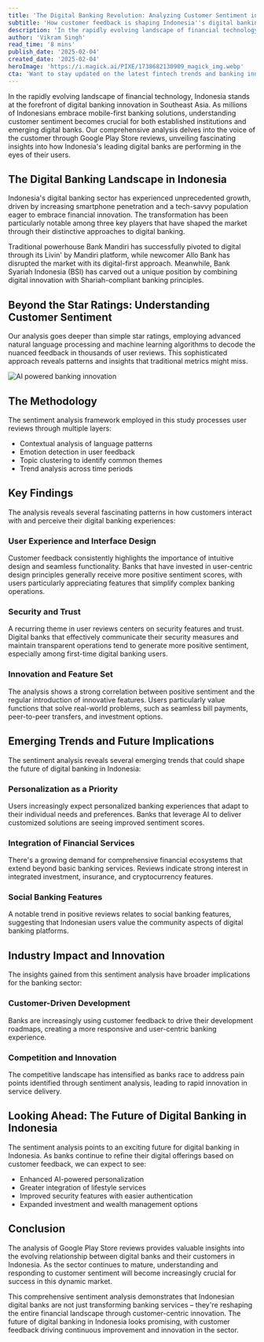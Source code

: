 ```yaml
---
title: 'The Digital Banking Revolution: Analyzing Customer Sentiment in Indonesia''s Top Digital Banks'
subtitle: 'How customer feedback is shaping Indonesia''s digital banking future'
description: 'In the rapidly evolving landscape of financial technology, Indonesia stands at the forefront of digital banking innovation in Southeast Asia. As millions of Indonesians embrace mobile-first banking solutions, understanding customer sentiment becomes crucial for both established institutions and emerging digital banks. Our comprehensive analysis delves into the voice of the customer through Google Play Store reviews, unveiling fascinating insights into how Indonesia's leading digital banks are performing in the eyes of their users.'
author: 'Vikram Singh'
read_time: '8 mins'
publish_date: '2025-02-04'
created_date: '2025-02-04'
heroImage: 'https://i.magick.ai/PIXE/1738682130909_magick_img.webp'
cta: 'Want to stay updated on the latest fintech trends and banking innovations? Follow us on LinkedIn for expert insights and analysis of the evolving digital banking landscape.'
---
```


In the rapidly evolving landscape of financial technology, Indonesia stands at the forefront of digital banking innovation in Southeast Asia. As millions of Indonesians embrace mobile-first banking solutions, understanding customer sentiment becomes crucial for both established institutions and emerging digital banks. Our comprehensive analysis delves into the voice of the customer through Google Play Store reviews, unveiling fascinating insights into how Indonesia's leading digital banks are performing in the eyes of their users.

## The Digital Banking Landscape in Indonesia

Indonesia's digital banking sector has experienced unprecedented growth, driven by increasing smartphone penetration and a tech-savvy population eager to embrace financial innovation. The transformation has been particularly notable among three key players that have shaped the market through their distinctive approaches to digital banking.

Traditional powerhouse Bank Mandiri has successfully pivoted to digital through its Livin' by Mandiri platform, while newcomer Allo Bank has disrupted the market with its digital-first approach. Meanwhile, Bank Syariah Indonesia (BSI) has carved out a unique position by combining digital innovation with Shariah-compliant banking principles.

## Beyond the Star Ratings: Understanding Customer Sentiment

Our analysis goes deeper than simple star ratings, employing advanced natural language processing and machine learning algorithms to decode the nuanced feedback in thousands of user reviews. This sophisticated approach reveals patterns and insights that traditional metrics might miss.

![AI powered banking innovation](https://i.magick.ai/PIXE/1738682130912_magick_img.webp)

## The Methodology

The sentiment analysis framework employed in this study processes user reviews through multiple layers:
- Contextual analysis of language patterns
- Emotion detection in user feedback
- Topic clustering to identify common themes
- Trend analysis across time periods

## Key Findings

The analysis reveals several fascinating patterns in how customers interact with and perceive their digital banking experiences:

### User Experience and Interface Design

Customer feedback consistently highlights the importance of intuitive design and seamless functionality. Banks that have invested in user-centric design principles generally receive more positive sentiment scores, with users particularly appreciating features that simplify complex banking operations.

### Security and Trust

A recurring theme in user reviews centers on security features and trust. Digital banks that effectively communicate their security measures and maintain transparent operations tend to generate more positive sentiment, especially among first-time digital banking users.

### Innovation and Feature Set

The analysis shows a strong correlation between positive sentiment and the regular introduction of innovative features. Users particularly value functions that solve real-world problems, such as seamless bill payments, peer-to-peer transfers, and investment options.

## Emerging Trends and Future Implications

The sentiment analysis reveals several emerging trends that could shape the future of digital banking in Indonesia:

### Personalization as a Priority

Users increasingly expect personalized banking experiences that adapt to their individual needs and preferences. Banks that leverage AI to deliver customized solutions are seeing improved sentiment scores.

### Integration of Financial Services

There's a growing demand for comprehensive financial ecosystems that extend beyond basic banking services. Reviews indicate strong interest in integrated investment, insurance, and cryptocurrency features.

### Social Banking Features

A notable trend in positive reviews relates to social banking features, suggesting that Indonesian users value the community aspects of digital banking platforms.

## Industry Impact and Innovation

The insights gained from this sentiment analysis have broader implications for the banking sector:

### Customer-Driven Development

Banks are increasingly using customer feedback to drive their development roadmaps, creating a more responsive and user-centric banking experience.

### Competition and Innovation

The competitive landscape has intensified as banks race to address pain points identified through sentiment analysis, leading to rapid innovation in service delivery.

## Looking Ahead: The Future of Digital Banking in Indonesia

The sentiment analysis points to an exciting future for digital banking in Indonesia. As banks continue to refine their digital offerings based on customer feedback, we can expect to see:
- Enhanced AI-powered personalization
- Greater integration of lifestyle services
- Improved security features with easier authentication
- Expanded investment and wealth management options

## Conclusion

The analysis of Google Play Store reviews provides valuable insights into the evolving relationship between digital banks and their customers in Indonesia. As the sector continues to mature, understanding and responding to customer sentiment will become increasingly crucial for success in this dynamic market.

This comprehensive sentiment analysis demonstrates that Indonesian digital banks are not just transforming banking services – they're reshaping the entire financial landscape through customer-centric innovation. The future of digital banking in Indonesia looks promising, with customer feedback driving continuous improvement and innovation in the sector.
